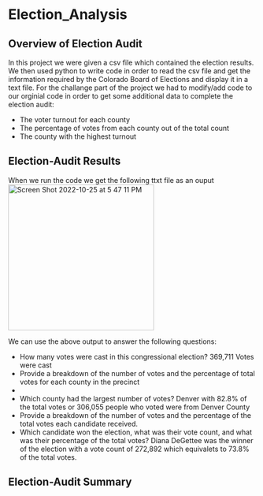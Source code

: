 # Election_Analysis

## Overview of Election Audit 
In this project we were given a csv file which contained the election results. We then used python to write code in order to read the csv file and get the information required by the Colorado Board of Elections and display it in a text file. For the challange part of the project we had to modify/add code to our orginial code in order to get some additional data to complete the election audit:
- The voter turnout for each county
- The percentage of votes from each county out of the total count
- The county with the highest turnout

## Election-Audit Results
When we run the code we get the following ttxt file as an ouput
<img width="296" alt="Screen Shot 2022-10-25 at 5 47 11 PM" src="https://user-images.githubusercontent.com/44278585/197888572-a3f92116-4f16-4a04-9b34-c2e71a9d402a.png">


We can use the above output to answer the following questions:
- How many votes were cast in this congressional election?
  369,711 Votes were cast
- Provide a breakdown of the number of votes and the percentage of total votes for each county in the precinct
-
- Which county had the largest number of votes?
  Denver with 82.8% of the total votes or 306,055 people who voted were from Denver County
- Provide a breakdown of the number of votes and the percentage of the total votes each candidate received.
- Which candidate won the election, what was their vote count, and what was their percentage of the total votes?
Diana DeGettee was the winner of the election with a vote count of 272,892 which equivalets to 73.8% of the total votes.

## Election-Audit Summary
